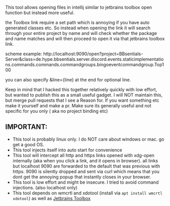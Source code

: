 This tool allows opening files in intellij similar to jetbrains toolbox open function but instead more useful.

the Toolbox link require a set path which is annoying if you have auto generated classes etc. So instead when opening the link it will search through your entire project by name and will check whether the package and name matches and will then proceed to open it via that jetbrains toolbox link.

scheme example:     http://localhost:9090/open?project=BBsentials-Server&class=de.hype.bbsentials.server.discord.events.staticimplementations.commands.commands.commandgroups.bingoeventcommandgroup.Top100

you can also specify &line={line} at the end for optional line.

Keep in mind that I hacked this together relatively quickly with low effort, but wanted to publish this as a small useful gadget. I will NOT maintain this, but merge pull requests that I see a Reason for.
If you want something etc make it yourself and make a pr. Make sure its generally useful and not specific for you only (
aka no project binding etc)

## IMPORTANT:
- This tool is probably linux only. I do NOT care about windows or mac. go get a good OS.
- This tool injects itself into auto start for convenience
- This tool will intercept all http and https links opened with xdg-open internally (aka when you click a link, and it opens in browser). all links but localhost 9090 are forwarded to the default that was previous with https. 9090 is silently dropped and sent via curl which means that you dont get the annoying popup that instantly closes in your browser.
- This tool is low effort and might be insecure. I tried to avoid command injections. (also localhost only)
- This tool depends on wmcrtl and xdotool (install via `apt install wmcrtl xdotool`) as well as [Jetbrains Toolbox](<https://www.jetbrains.com/de-de/lp/toolbox/>)